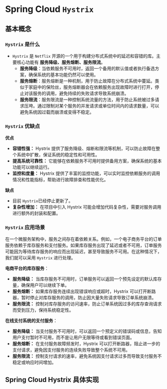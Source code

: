 # Spring Cloud `Hystrix`

## 基本概念

### `Hystrix` 是什么

* `Hystrix` 是 `Netflix`  开源的一个用于构建分布式系统中的延迟和容错的库。主要核心功能有 **服务降级、服务熔断、服务限流**。
  * **服务降级**：当依赖服务不可用时，返回一个备用的默认值或者执行备选方案，确保系统的基本功能仍然可以使用。
  * **服务熔断**：服务熔断是一种机制，用于防止故障在分布式系统中蔓延。类似于家庭中的保险丝，服务熔断器会在依赖服务出现故障时进行打开，停止对该服务的调用，避免持续的失败请求导致系统崩溃。
  * **服务限流**：服务限流是一种控制系统流量的方法，用于防止系统被过多请求压垮。通过限制对某个服务的并发请求或单位时间内的请求数量，可以避免系统因过载而崩溃或变得不稳定。



### `Hystrix` 优缺点

**优点**

* **容错性强：** Hystrix 提供了服务降级、熔断和限流等机制，可以防止故障在整个系统中扩散，保证系统的稳定性和可用性。
* **提高系统可靠性：** 它能够在依赖服务不可用时提供备用方案，确保系统的基本功能可以继续运行。
* **监控和度量：** Hystrix 提供了丰富的监控功能，可以实时监控依赖服务的调用情况和性能指标，帮助进行故障排查和性能优化。



**缺点**

* 目前 `Hystrix`已经停止更新了。
* **复杂性增加：** 在项目中引入 Hystrix 可能会增加代码复杂性，需要对服务调用进行额外的封装和配置。



### `Hystrix` 应用场景

​		在一个微服务架构中，服务之间存在着依赖关系。例如，一个电子商务平台的订单服务依赖于库存服务和支付服务。如果库存服务出现了延迟或者不可用，订单服务可能因为等待库存服务的响应而出现延迟，甚至导致服务不可用。在这种情况下，我们就可以采用 `Hystrix` 进行处理。

**电商平台的库存服务**：

- **服务降级：** 当库存服务不可用时，订单服务可以返回一个预先设定的默认库存量，确保用户可以继续下单。
- **服务熔断：** 如果库存服务连续出现错误响应或超时，Hystrix 可以打开断路器，暂时停止对库存服务的调用，防止因大量失败请求导致订单系统崩溃。
- **服务限流：** 控制对库存服务的访问速率，防止订单系统因过多的库存查询请求而受到压力，保持系统稳定性。

**在线支付系统的支付服务**：

- **服务降级：** 当支付服务不可用时，可以返回一个预定义的错误码或信息，告知用户支付暂时不可用，而不是让用户无限等待或看到错误页面。
- **服务熔断：** 在支付服务故障频发时，Hystrix 可以打开断路器，阻止进一步的支付请求，避免因支付服务的连续失败导致整个系统不可用。
- **服务限流：** 控制支付请求的速率，避免系统因支付请求过多而导致支付服务不稳定或响应时间增加。



## Spring Cloud Hystrix 具体实现







